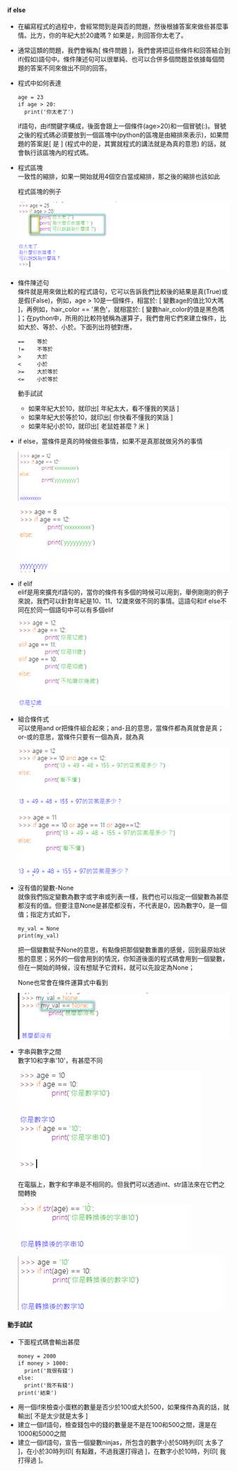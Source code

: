 #### if else
- 在編寫程式的過程中，會經常問到是與否的問題，然後根據答案來做些甚麼事情。比方，你的年紀大於20歲嗎 ? 如果是，則回答你太老了。
- 通常這類的問題，我們會稱為[ 條件問題 ]，我們會將把這些條件和回答結合到if(假如)語句中。條件陳述句可以很單純、也可以合併多個問題並依據每個問題的答案不同來做出不同的回答。
- 程式中如何表達  
  ```
  age = 23
  if age > 20:
    print('你太老了')
  ```

  if語句，由if關鍵字構成，後面會跟上一個條件(age>20)和一個冒號(:)。冒號之後的程式碼必須要放到一個區塊中(python的區塊是由縮排來表示)，如果問題的答案是[ 是 ] (程式中的是，其實就程式的講法就是為真的意思) 的話，就會執行該區塊內的程式碼。
- 程式區塊  
  一致性的縮排，如果一開始就用4個空白當成縮排，那之後的縮排也該如此  

  程式區塊的例子  

  ![Alt text](/imgs/ch04-01.png "Optional title")  

- 條件陳述句  
  條件就是用來做比較的程式語句，它可以告訴我們比較後的結果是真(True)或是假(False)，例如，age > 10是一個條件，相當於: [ 變數age的值比10大嗎 ]，再例如，hair_color == '黑色'，就相當於: [ 變數hair_color的值是黑色嗎 ]；在python中，所用的比較符號稱為運算子，我們會用它們來建立條件，比如大於、等於、小於。下面列出符號對應，  
  ```
  ==    等於
  !=    不等於
  >     大於
  <     小於
  >=    大於等於
  <=    小於等於
  ```

  動手試試  
  - 如果年紀大於10，就印出[ 年紀太大，看不懂我的笑話 ]
  - 如果年紀大於等於10，就印出[ 你快看不懂我的笑話 ]
  - 如果年紀小於10，就印出[ 老鼠姓甚麼 ? 米 ]
- if else，當條件是真的時候做些事情，如果不是真那就做另外的事情  
  
  ![Alt text](/imgs/ch04-02.png "Optional title")  

  ![Alt text](/imgs/ch04-03.png "Optional title")  
- if elif  
  elif是用來擴充if語句的，當你的條件有多個的時候可以用到，舉例剛剛的例子來說，我們可以針對年紀是10、11、12歲來做不同的事情。這語句和if else不同在於同一個語句中可以有多個elif  

  ![Alt text](/imgs/ch04-04.png "Optional title")  
- 組合條件式  
  可以使用and or把條件組合起來；and-且的意思，當條件都為真就會是真；or-或的意思，當條件只要有一個為真，就為真  

  ![Alt text](/imgs/ch04-05.png "Optional title")  

  ![Alt text](/imgs/ch04-06.png "Optional title")  
  
- 沒有值的變數-None  
  就像我們指定變數為數字或字串或列表一樣，我們也可以指定一個變數為甚麼都沒有的值。但要注意None是甚麼都沒有，不代表是0，因為數字0，是一個值；指定方式如下，  
  ```
  my_val = None
  print(my_val)
  ```
  把一個變數賦予None的意思，有點像把那個變數重置的感覺，回到最原始狀態的意思；另外的一個會用到的情況，你知道後面的程式碼會用到一個變數，但在一開始的時候，沒有想賦予它資料，就可以先設定為None；  

  None也常會在條件運算式中看到  

  ![Alt text](/imgs/ch04-07.png "Optional title")  

- 字串與數字之間  
  數字10和字串'10'，有甚麼不同  

  ![Alt text](/imgs/ch04-08.png "Optional title")  

  在電腦上，數字和字串是不相同的。但我們可以透過int、str語法來在它們之間轉換  

  ![Alt text](/imgs/ch04-09.png "Optional title")  

  ![Alt text](/imgs/ch04-10.png "Optional title")  

#### 動手試試  
- 下面程式碼會輸出甚麼  
  ```
  money = 2000
  if money > 1000:
    print('我很有錢')
  else:
    print('我不有錢')
  print('結束')
  ```
- 用一個if來檢查小蛋糕的數量是否少於100或大於500，如果條件為真的話，就輸出[ 不是太少就是太多 ]
- 建立一個if語句，檢查錢包中的錢的數量是不是在100和500之間，還是在1000和5000之間
- 建立一個if語句，宣告一個變數ninjas，所包含的數字小於50時列印[ 太多了 ]，在小於30時列印[ 有點難，不過我還打得過 ]，在數字小於10時，列印[ 我打得過 ]。
  
  


